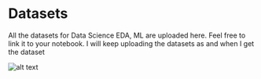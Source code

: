 # Datasets

All the datasets for Data Science EDA, ML are uploaded here. Feel free to link it to your notebook.
I will keep uploading the datasets as and when I get the dataset


![alt text](https://miro.medium.com/max/1000/0*V4uDOBymNtPrAqvF)
